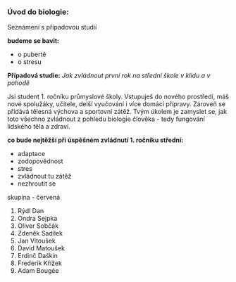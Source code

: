 ### **Úvod do biologie:**
Seznámení s případovou studií

**budeme se bavit:** 
- o pubertě 
- o stresu 


**Případová studie:**
*Jak zvládnout první rok na střední škole v klidu a v pohodě*

Jsi student 1. ročníku průmyslové školy. Vstupuješ do nového prostředí, máš nové spolužáky, učitele, delší vyučování i více domácí přípravy. Zároveň se přidává tělesná výchova a sportovní zátěž. Tvým úkolem je zamyslet se, jak toto všechno zvládnout z pohledu biologie člověka - tedy fungování lidského těla a zdraví.

**co bude nejtěžší při úspěšném zvládnutí 1. ročníku střední:**
- adaptace 
- zodopovědnost 
- stres 
- zvládnout tu zátěž
- nezhroutit se

skupina - červená 
1. Rýdl Dan
2. Ondra Sejpka 
3. Oliver Sobčák
4. Zdeněk Sadílek
5. Jan Vitoušek
6. David Matoušek
7. Erdinč Daškin
8. Frederik Křížek
9. Adam Bougée
